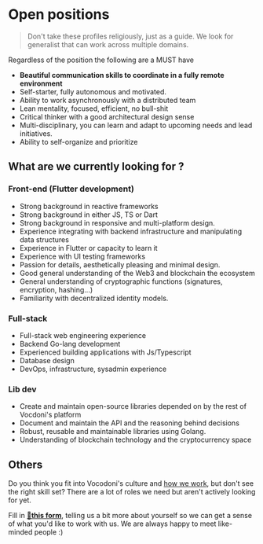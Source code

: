 # Open positions

> Don't take these profiles religiously, just as a guide. We look for generalist that can work across multiple domains.

Regardless of the position the following are a MUST have

- **Beautiful communication skills to coordinate in a fully remote environment**
- Self-starter, fully autonomous and motivated.
- Ability to work asynchronously with a distributed team
- Lean mentality, focused, efficient, no bull-shit
- Critical thinker with a good architectural design sense
- Multi-disciplinary, you can learn and adapt to upcoming needs and lead initiatives.
- Ability to self-organize and prioritize

## What are we currently looking for ?

### Front-end (Flutter development)

- Strong background in reactive frameworks
- Strong background in either JS, TS or Dart
- Strong background in responsive and multi-platform design.
- Experience integrating with backend infrastructure and manipulating data structures
- Experience in Flutter or capacity to learn it
- Experience with UI testing frameworks
- Passion for details, aesthetically pleasing and minimal design.
- Good general understanding of the Web3 and blockchain the ecosystem
- General understanding of cryptographic functions (signatures, encryption, hashing...)
- Familiarity with decentralized identity models.

### Full-stack
  
- Full-stack web engineering experience
- Backend Go-lang development
- Experienced building applications with Js/Typescript
- Database design
- DevOps, infrastructure, sysadmin experience

### Lib dev

- Create and maintain open-source libraries depended on by the rest of Vocdoni's platform
- Document and maintain the API and the reasoning behind decisions
- Robust, reusable and maintainable libraries using Golang.
- Understanding of blockchain technology and the cryptocurrency space

## Others

Do you think you fit into Vocodoni's culture and [how we work](about-us/how-we-work.md), but don't see the right skill set?
There are a lot of roles we need but aren't actively looking for yet.

Fill in **[📝this form](https://airtable.com/shrCiICLho77ACcd9)**, telling us a bit more about yourself so we can get a sense of what you'd like to work with us. We are always happy to meet like-minded people :)
